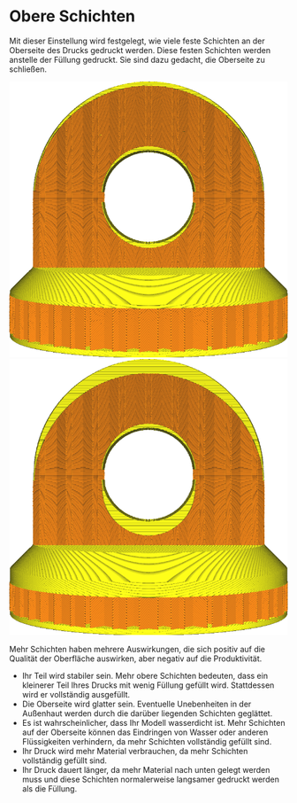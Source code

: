 Obere Schichten
====
Mit dieser Einstellung wird festgelegt, wie viele feste Schichten an der Oberseite des Drucks gedruckt werden. Diese festen Schichten werden anstelle der Füllung gedruckt. Sie sind dazu gedacht, die Oberseite zu schließen.

<!--screenshot {
"image_path": "top_bottom_thickness_0.8.png",
"models": [{"script": "stamp.scad"}],
"camera_position": [0, 203, 30],
"settings": {
    "wall_line_count": 0,
    "top_bottom_thickness": 0.8
},
"colours": 64
}-->
<!--screenshot {
"image_path": "top_thickness.png",
"models": [{"script": "stamp.scad"}],
"camera_position": [0, 203, 30],
"settings": {
    "wall_line_count": 0,
    "top_thickness": 3
},
"colours": 64
}-->

![14 Obere Schichten](../../../articles/images/top_bottom_thickness_0.8.png)
![50 Obere Schichten](../../../articles/images/top_thickness.png)

Mehr Schichten haben mehrere Auswirkungen, die sich positiv auf die Qualität der Oberfläche auswirken, aber negativ auf die Produktivität.
* Ihr Teil wird stabiler sein. Mehr obere Schichten bedeuten, dass ein kleinerer Teil Ihres Drucks mit wenig Füllung gefüllt wird. Stattdessen wird er vollständig ausgefüllt.
* Die Oberseite wird glatter sein. Eventuelle Unebenheiten in der Außenhaut werden durch die darüber liegenden Schichten geglättet.
* Es ist wahrscheinlicher, dass Ihr Modell wasserdicht ist. Mehr Schichten auf der Oberseite können das Eindringen von Wasser oder anderen Flüssigkeiten verhindern, da mehr Schichten vollständig gefüllt sind.
* Ihr Druck wird mehr Material verbrauchen, da mehr Schichten vollständig gefüllt sind.
* Ihr Druck dauert länger, da mehr Material nach unten gelegt werden muss und diese Schichten normalerweise langsamer gedruckt werden als die Füllung.
